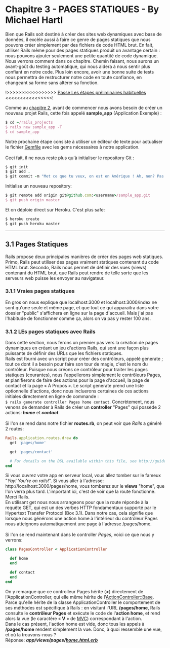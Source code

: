 # Chapitre 3 - PAGES STATIQUES - By Michael Hartl

Bien que Rails soit destiné à créer des sites web dynamiques avec base de données, il excèle aussi à faire ce genre de pages statiques que nous pouvons créer simplement par des fichiers de code HTML brut. En fait, utiliser Rails même pour des pages statiques produit un avantage certain : nous pouvons ajouter seulement une petite quantité de code dynamique. Nous verrons comment dans ce chapitre. Chemin faisant, nous aurons un avant-goût du testing automatique, qui nous aidera à nous sentir plus confiant en notre code. Plus loin encore, avoir une bonne suite de tests nous permettra de restructurer notre code en toute confiance, en changeant sa forme sans altérer sa fonction.

!>>>>>>>>>>>>>>>>> [Passe Les étapes préliminaires habituelles](#3.1) <<<<<<<<<<<<<<<<!

Comme au [chapitre 2](https://github.com/Zouz84/demo_app), avant de commencer nous avons besoin de créer un nouveau projet Rails, cette fois appelé **sample_app** (Application Exemple) :<br/>
```Ruby
$ cd ~/rails_projects
$ rails new sample_app -T
$ cd sample_app
```
Notre prochaine étape consiste à utiliser un éditeur de texte pour actualiser le fichier [Gemfile](https://github.com/Zouz84/Chapter3/blob/master/Gemfile) avec les gems nécessaires à notre application.<br/>
<br/>
Ceci fait, il ne nous reste plus qu'à initialiser le repository Git :<br/>
```Ruby
$ git init
$ git add .
$ git commit -m "Met ce que tu veux, on est en Amérique ! Ah, non? Pas grave."
```
Initialise un nouveau repository:<br/>
```Ruby
$ git remote add origin git@github.com:<username>/sample_app.git
$ git push origin master
```
Et on déploie direct sur Heroku. C'est plus safe:<br/>
```Ruby
$ heroku create
$ git push heroku master
```

***

## <a name="3.1">3.1 Pages Statiques</a>
Rails propose deux principales manières de créer des pages web statiques. Primo, Rails peut utiliser des pages vraiment statiques contenant du code HTML brut. Secondo, Rails nous permet de définir des vues (views) contenant du HTML brut, que Rails peut rendre de telle sorte que les serveurs web puisse les envoyer au navigateur.<br/>
### <a name="3.1.1">3.1.1 Vraies pages statiques</a>
En gros on nous explique que localhost:3000 et localhost:3000/index ne sont qu'une seule et même page, et que tout ce qui apparaitra dans votre dossier "public" s'affichera en ligne sur la page d'accueil. Mais j'ai pas l'habitude de fonctionner comme ça, alors on va pas y rester 100 ans.
### <a name ="3.1.2">3.1.2 LEs pages statiques avec Rails </a>
Dans cette section, nous ferons un premier pas vers la création de pages dynamiques en créant un jeu d'actions Rails, qui sont une façon plus puissante de définir des URLs que les fichiers statiques.<br/>
Rails est fourni avec un script pour créer des contrôleurs, appelé generate ; tout ce dont il a besoin pour faire son tour de magie, c'est le nom du contrôleur. Puisque nous créons ce contrôleur pour traiter les pages statiques (courantes), nous l'appellerons simplement le contrôleurs Pages, et planifierons de faire des actions pour la page d'accueil, la page de contact et la page « À Propos ». Le script generate prend une liste optionnelle d'actions, donc nous incluerons certaines de ces actions initiales directement en ligne de commande :<br/>
`$ rails generate controller Pages home contact`.
Concrètement, nous venons de demander à Rails de créer un **controller** "Pages" qui possède 2 actions: **_home_** et **_contact_**.<br/>
<br/>
Si l'on se rend dans notre fichier **routes.rb**, on peut voir que *Rails* a généré 2 routes:<br/>
```Ruby
Rails.application.routes.draw do
  get 'pages/home'

  get 'pages/contact'

  # For details on the DSL available within this file, see http://guides.rubyonrails.org/routing.html
end
```
Si vous ouvrez votre app en serveur local, vous allez tomber sur le fameux "*Yay! You're on rails!*". Si vous aller à l'adresse: http://localhost:3000/pages/home, vous tomberez sur le **views** "home", que l'on verra plus tard. L'important ici, c'est de voir que la route fonctionne. Merci Rails.<br/>
En utilisant get nous nous arrangeons pour que la route réponde à la requête GET, qui est un des verbes HTTP fondamentaux supporté par le Hypertext Transfer Protocol (Box 3.1). Dans notre cas, cela signifie que lorsque nous générons une action home à l'intérieur du contrôleur Pages nous atteignons automatiquement une page à l'adresse /pages/home. <br/>
<br/>
Si l'on se rend maintenant dans le controller *Pages*, voici ce que nous y verrons:
```Ruby
class PagesController < ApplicationController

  def home
  end

  def contact
  end
end
```
On y remarque que ce controlleur Pages hérite (**<**) directement de l'ApplicationController, qui elle même hérite de l'[ActionController::Base](https://github.com/Zouz84/demo_app#235-hi%C3%A9rarchie-des-h%C3%A9ritages).<br/>
Parce qu'elle hérite de la classe ApplicationController le comportement de ses méthodes est spécifique à Rails : en visitant l'URL **/pages/home**, Rails consulte le **contrôleur Pages** et exécute le code de l'**action home**, et rend alors la vue (le caractère « **V** » de [MVC](https://github.com/Zouz84/demo_app#222-mvc-en-action)) correspondant à l'action.<br/>
Dans le cas présent, l'action home est vide, donc tous les appels à **/pages/home** rendent simplement la vue. Donc, à quoi ressemble une vue, et où la trouvons-nous ?<br/>
Réponse: **_app/views/pages/[home.html.erb](https://github.com/Zouz84/Chapter3/blob/master/app/views/pages/home.html.erb)_**
<br/>
